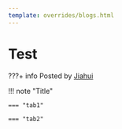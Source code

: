```yaml
---
template: overrides/blogs.html
---
```


# Test

???+ info
    Posted by [Jiahui](mailto:jhqian0909@yahoo.com)
    
!!! note "Title"

    === "tab1" 
    
    === "tab2"   
    

